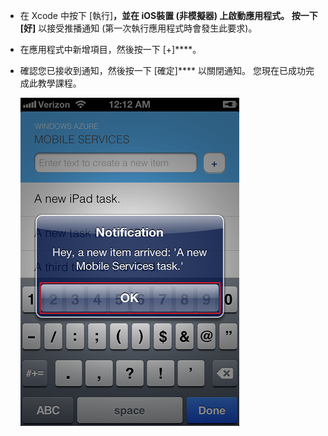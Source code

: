 * 在 Xcode 中按下 [執行]****，並在 iOS裝置 (非模擬器) 上啟動應用程式。 按一下 [好]**** 以接受推播通知 (第一次執行應用程式時會發生此要求)。

* 在應用程式中新增項目，然後按一下 [+]****。

* 確認您已接收到通知，然後按一下 [確定]**** 以關閉通知。 您現在已成功完成此教學課程。

    ![](../articles/media/mobile-services-ios-get-started-push/mobile-quickstart-push3-ios.png)





